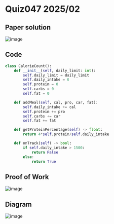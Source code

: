 # Quiz047 2025/02

## Paper solution
![image](https://github.com/user-attachments/assets/5123c623-fa33-473c-95f2-4de4ff6bb4c7)


## Code
```.py
class CalorieCount():
    def __init__(self, daily_limit: int):
        self.daily_limit = daily_limit
        self.daily_intake = 0
        self.protein = 0
        self.carbs = 0
        self.fat = 0

    def addMeal(self, cal, pro, car, fat):
        self.daily_intake += cal
        self.protein += pro
        self.carbs += car
        self.fat += fat

    def getProteinPercentage(self) -> float:
        return 4*self.protein/self.daily_intake

    def onTrack(self) -> bool:
        if self.daily_intake > 1500:
            return False
        else:
            return True
```

## Proof of Work
![image](https://github.com/user-attachments/assets/9f9f344f-3acb-444b-b6a3-658b30cbaf7c)


## Diagram
![image](https://github.com/user-attachments/assets/f5232430-9b2d-460d-ad6c-ae89af1f8c01)



